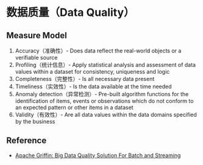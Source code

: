 # 数据质量（Data Quality）

## Measure Model

1. Accuracy（准确性）- Does data reflect the real-world objects or a verifiable source
2. Profiling（统计信息）- Apply statistical analysis and assessment of data values within a dataset for consistency, uniqueness and logic
3. Completeness（完整性）- Is all necessary data present
4. Timeliness（实效性）- Is the data available at the time needed
5. Anomaly detection（异常检测）- Pre-built algorithm functions for the identification of items, events or observations which do not conform to an expected pattern or other items in a dataset
6. Validity（有效性）- Are all data values within the data domains specified by the business

## Reference

- [Apache Griffin: Big Data Quality Solution For Batch and Streaming](http://griffin.apache.org)